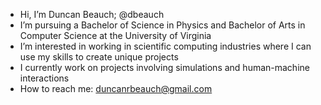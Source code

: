 - Hi, I’m Duncan Beauch; @dbeauch
- I’m pursuing a Bachelor of Science in Physics and Bachelor of Arts in Computer Science at the University of Virginia
- I’m interested in working in scientific computing industries where I can use my skills to create unique projects
- I currently work on projects involving simulations and human-machine interactions
- How to reach me: duncanrbeauch@gmail.com
